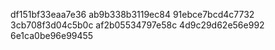 df151bf33eaa7e36
ab9b338b3119ec84
91ebce7bcd4c7732
3cb708f3d04c5b0c
af2b05534797e58c
4d9c29d62e56e992
6e1ca0be96e99455
